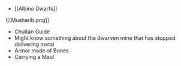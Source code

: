 - [[Albino Dwarfs]]

![[Musharib.png]]
- Chultan Guide
- Might know something about the dwarven mine that has stopped delivering metal 
- Armor made of Bones
- Carrying a Maul